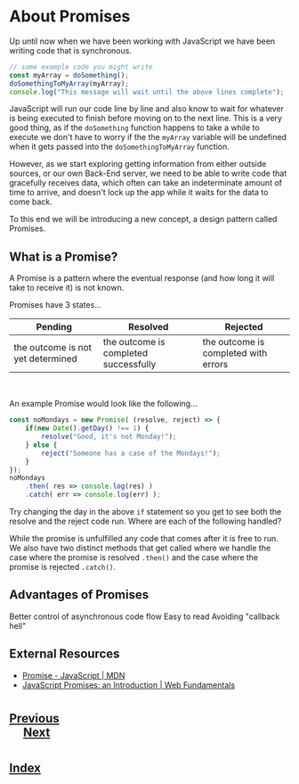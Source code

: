 # About Promises


Up until now when we have been working with JavaScript we have been writing code that is synchronous.


```jsx
// some example code you might write
const myArray = doSomething();
doSomethingToMyArray(myArray);
console.log("This message will wait until the above lines complete");
```

JavaScript will run our code line by line and also know to wait for whatever is being executed to finish before moving on to the next line. This is a very good thing, as if the `doSomething` function happens to take a while to execute we don't have to worry if the the `myArray` variable will be undefined when it gets passed into the `doSomethingToMyArray` function.



However, as we start exploring getting information from either outside sources, or our own Back-End server, we need to be able to write code that gracefully receives data, which often can take an indeterminate amount of time to arrive, and doesn't lock up the app while it waits for the data to come back.



To this end we will be introducing a new concept, a design pattern called Promises. 



## What is a Promise?


A Promise is a pattern where the eventual response (and how long it will take to receive it) is not known. 



Promises have 3 states...

Pending | Resolved | Rejected |
------------ | ------------- | ---------------
the outcome is not yet determined | the outcome is completed successfully | the outcome is completed with errors |

<br>

An example Promise would look like the following...


```jsx
const noMondays = new Promise( (resolve, reject) => {
    if(new Date().getDay() !== 1) {
        resolve("Good, it's not Monday!");
    } else {
        reject("Someone has a case of the Mondays!");
    }
});
noMondays
    .then( res => console.log(res) )
    .catch( err => console.log(err) );
```

Try changing the day in the above `if` statement so you get to see both the resolve and the reject code run. Where are each of the following handled?



While the promise is unfulfilled any code that comes after it is free to run. We also have two distinct methods that get called where we handle the case where the promise is resolved `.then()` and the case where the promise is rejected `.catch()`. 


## Advantages of Promises
Better control of asynchronous code flow
Easy to read
Avoiding "callback hell"
## External Resources
*   [Promise - JavaScript | MDN](https://developer.mozilla.org/en-US/docs/Web/JavaScript/Reference/Global_Objects/Promise)
*   [JavaScript Promises: an Introduction | Web Fundamentals](https://developer.mozilla.org/en-US/docs/Web/JavaScript/Reference/Global_Objects/Promise)

#
## [Previous](./../003_Functional_Components/014_Custom_Hooks.md)<span>&nbsp;&nbsp;&nbsp;&nbsp;&nbsp;&nbsp;&nbsp;&nbsp;&nbsp;&nbsp;&nbsp;&nbsp;&nbsp;&nbsp;&nbsp;&nbsp;&nbsp;&nbsp;&nbsp;&nbsp;&nbsp;&nbsp;&nbsp;&nbsp;&nbsp;&nbsp;&nbsp;&nbsp;&nbsp;&nbsp;&nbsp;&nbsp;&nbsp;&nbsp;&nbsp;&nbsp;&nbsp;&nbsp;&nbsp;&nbsp;&nbsp;&nbsp;&nbsp;&nbsp;&nbsp;&nbsp;&nbsp;&nbsp;&nbsp;&nbsp;&nbsp;&nbsp;&nbsp;&nbsp;&nbsp;&nbsp;&nbsp;&nbsp;&nbsp;&nbsp;&nbsp;&nbsp;&nbsp;&nbsp;&nbsp;&nbsp;&nbsp;&nbsp;&nbsp;&nbsp;&nbsp;&nbsp;&nbsp;&nbsp;&nbsp;&nbsp;&nbsp;&nbsp;&nbsp;&nbsp;&nbsp;&nbsp;&nbsp;&nbsp;&nbsp;&nbsp;&nbsp;</span> [Next](./002_Intro_to_Rest_APIs.md)
#
##  [Index](../../Index.md)